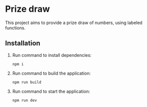 # Prize draw

This project aims to provide a prize draw of numbers, using labeled functions.

## Installation

1. Run command to install dependencies:

     ```shell
     npm i
     ``` 

2. Run command to build the application:

     ```shell
     npm run build
     ```

3. Run command to start the application:

     ```shell
     npm run dev
     ```